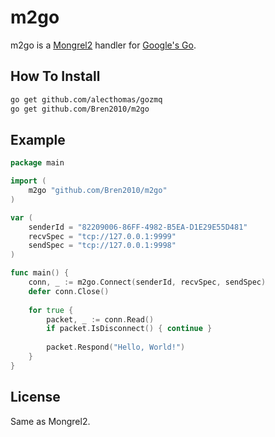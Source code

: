 m2go
====
m2go is a [Mongrel2](http://mongrel2.org/) handler for [Google's Go](http://golang.org/).

How To Install
--------------
```bash
go get github.com/alecthomas/gozmq
go get github.com/Bren2010/m2go
```

Example
-------
```go
package main

import (
    m2go "github.com/Bren2010/m2go"
)

var (
    senderId = "82209006-86FF-4982-B5EA-D1E29E55D481"
    recvSpec = "tcp://127.0.0.1:9999"
    sendSpec = "tcp://127.0.0.1:9998"
)

func main() {
    conn, _ := m2go.Connect(senderId, recvSpec, sendSpec)
    defer conn.Close()
    
    for true {
        packet, _ := conn.Read()
        if packet.IsDisconnect() { continue }
        
        packet.Respond("Hello, World!")
    }
}
```

License
-------
Same as Mongrel2.
